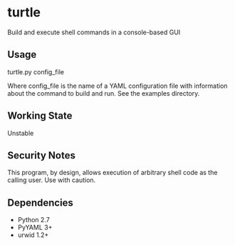 # turtle
Build and execute shell commands in a console-based GUI

## Usage
turtle.py config_file

Where config_file is the name of a YAML configuration file with information about the command to build and run.  See the examples directory.

## Working State
Unstable

## Security Notes
This program, by design, allows execution of arbitrary shell code as the calling user.  Use with caution.

## Dependencies
- Python 2.7
- PyYAML 3+
- urwid 1.2+

